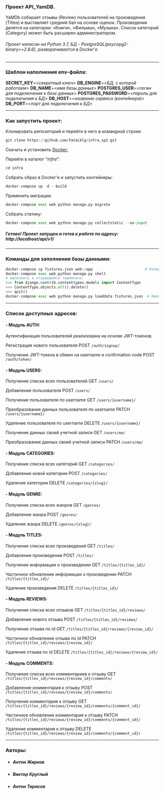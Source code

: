 ### Проект API_YamDB.

YaMDb собирает отзывы (Review) пользователей на произведения (Titles) и выставляет средний бал на основе оценок. Произведения делятся на категории: «Книги», «Фильмы», «Музыка». Список категорий (Category) может быть расширен администратором.

###### Проект написан на Python 3.7, БД - PostgreSQL(psycopg2-binary==2.8.6), разворачивается в Docker'e.
---

### Шаблон наполнения env-файла:

**SECRET_KEY**=<_секретный ключ_>
**DB_ENGINE**=<_БД, с которой работаем_>
**DB_NAME**=<_имя базы данных_>
**POSTGRES_USER**=<_логин для подключения к базе данных_>
**POSTGRES_PASSWORD**=<_пароль для подключения к БД_>
**DB_HOST**=<_название сервиса (контейнера)_>
**DB_PORT**=<_порт для подключения к БД_>

---

### Как запустить проект:

 Клонировать репозиторий и перейти в него в командной строке:
```python
git clone https://github.com/FataLklg/infra_sp2.git
```

Скачать и установить [Docker:](https://www.docker.com/products/docker-desktop "Docker-Desktop")

Перейти в каталог "_infra_":
```python
cd infra
```

Cобрать образ в Docker'е и запустить контейнеры:
```python
docker-compose up -d --build
```

Применить миграции:
```python
docker-compose exec web python manage.py migrate
```

Собрать статику:
```python
docker-compose exec web python manage.py collectstatic --no-input
```

##### Готово! Проект запущен и готов к работе по адресу: http://localhost/api/v1/

---

### Команды для заполнения базы данными:
```python
docker-compose cp fixtures.json web:/app                        # Копируем бэкап с данными БД в контейнер
docker-compose exec web python manage.py shell  
# выполнить в открывшемся терминале:
>>> from django.contrib.contenttypes.models import ContentType
>>> ContentType.objects.all().delete()
>>> quit()
docker-compose exec web python manage.py loaddata fixtures.json  # Импортируем данные из бэкапа в БД
```

---
### Список доступных адресов:

#### - Модуль AUTH:

Аутентификация пользователей реализована на основе JWT-токенов.

Регистрация нового пользователя POST `/auth/signup/`

Получение JWT-токена в обмен на username и confirmation code POST `/auth/token/`

#### - Модуль USERS:
Получение списка всех пользователей GET `/users/`

Добавление пользователя POST `/users/`

Получение пользователя по username GET `/users/{username}/`

Преобразование данных пользователя по username PATCH `/users/{username}/`

Удаление пользователя по username DELETE `/users/{username}/`

Получение данных своей учетной записи GET `/users/me/`

Преобразование данных своей учетной записи PATCH `/users/me/`

#### - Модуль CATEGORIES:
Получение списка всех категорий GET `/categories/`

Добавление новой категории POST `/categories/`

Удаление категории DELETE `/categories/{slug}/`

#### - Модуль GENRE:
Получение списка всех жанров GET `/genres/`

Добавление жанра POST `/genres/`

Удаление жанра DELETE `/genres/{slug}/`

#### - Модуль TITLES:
Получение списка всех произведений GET `/titles/`

Добавление произведения POST `/titles/`

Получение информации о произведении GET `/titles/{titles_id}/`

Частичное обновление информации о произведении PATCH `/titles/{titles_id}/`

Удаление произведения DELETE `/titles/{titles_id}/`

#### - Модуль REVIEWS:
Получение списка всех отзывов GET `/titles/{titles_id}/reviews/`

Добавление нового отзыва POST `/titles/{titles_id}/reviews/`

Получение отзыва по id GET `/titles/{titles_id}/reviews/{review_id}/`

Частичное обновление отзыва по id PATCH `/titles/{titles_id}/reviews/{review_id}/`

Удаление отзыва по id DELETE `/titles/{titles_id}/reviews/{review_id}/`

#### - Модуль COMMENTS:
Получение списка всех комментариев к отзыву GET `/titles/{titles_id}/reviews/{review_id}/comments/`

Добавление комментария к отзыву POST `/titles/{titles_id}/reviews/{review_id}/comments/`

Получение комментария к отзыву GET `/titles/{titles_id}/reviews/{review_id}/comments/{comment_id}/`

Частичное обновление комментария к отзыву PATCH `/titles/{titles_id}/reviews/{review_id}/comments/{comment_id}/`

Удаление комментария к отзыву DELETE `/titles/{titles_id}/reviews/{review_id}/comments/{comment_id}/`

---

### Авторы:

- ##### __Антон Жирков__
- ##### __Виктор Круглый__
- ##### __Антон Тарасов__
